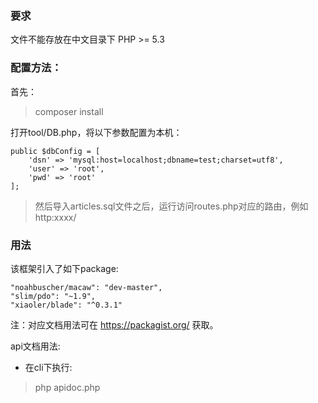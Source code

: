 ### 要求
文件不能存放在中文目录下
PHP >= 5.3


### 配置方法：
首先： 
> composer install

打开tool/DB.php，将以下参数配置为本机：

>
    public $dbConfig = [
        'dsn' => 'mysql:host=localhost;dbname=test;charset=utf8',
        'user' => 'root',
        'pwd' => 'root'
    ];

> 然后导入articles.sql文件之后，运行访问routes.php对应的路由，例如http:xxxx/

### 用法
该框架引入了如下package:
>     
    "noahbuscher/macaw": "dev-master",
    "slim/pdo": "~1.9",
    "xiaoler/blade": "^0.3.1"
      
注：对应文档用法可在 https://packagist.org/ 获取。

api文档用法:
- 在cli下执行:
> php apidoc.php

